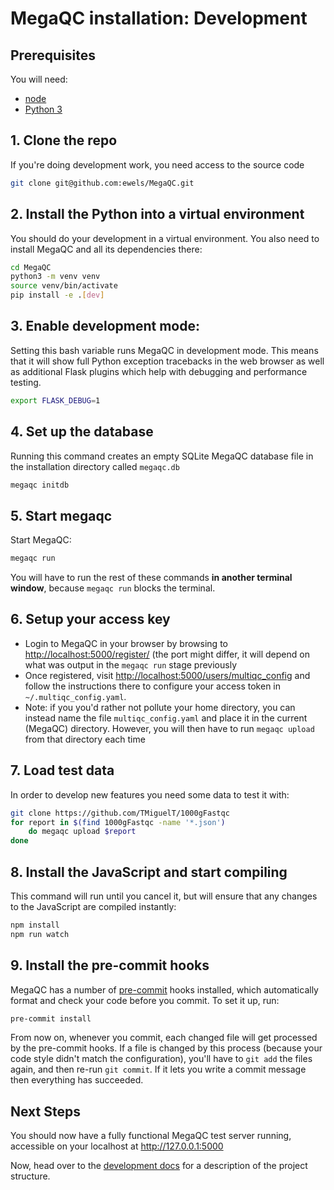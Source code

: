 # MegaQC installation: Development

## Prerequisites

You will need:

- [node](https://nodejs.org/en/download/)
- [Python 3](https://www.python.org/downloads/)

## 1. Clone the repo

If you're doing development work, you need access to the source code

```bash
git clone git@github.com:ewels/MegaQC.git
```

## 2. Install the Python into a virtual environment

You should do your development in a virtual environment. You also need to install MegaQC
and all its dependencies there:

```bash
cd MegaQC
python3 -m venv venv
source venv/bin/activate
pip install -e .[dev]
```

## 3. Enable development mode:

Setting this bash variable runs MegaQC in development mode. This means
that it will show full Python exception tracebacks in the web browser
as well as additional Flask plugins which help with debugging and performance testing.

```bash
export FLASK_DEBUG=1
```

## 4. Set up the database

Running this command creates an empty SQLite MegaQC database file in the
installation directory called `megaqc.db`

```bash
megaqc initdb
```

## 5. Start megaqc

Start MegaQC:

```bash
megaqc run
```

You will have to run the rest of these commands **in another terminal window**, because
`megaqc run` blocks the terminal.

## 6. Setup your access key

- Login to MegaQC in your browser by browsing to <http://localhost:5000/register/> (the port might differ, it will depend on what was output in the `megaqc run` stage previously
- Once registered, visit <http://localhost:5000/users/multiqc_config> and follow the instructions there to configure your access token in `~/.multiqc_config.yaml`.
- Note: if you you'd rather not pollute your home directory, you can instead name the file `multiqc_config.yaml` and place it in the current (MegaQC) directory. However, you will then have to run `megaqc upload` from that directory each time

## 7. Load test data

In order to develop new features you need some data to test it with:

```bash
git clone https://github.com/TMiguelT/1000gFastqc
for report in $(find 1000gFastqc -name '*.json')
    do megaqc upload $report
done
```

## 8. Install the JavaScript and start compiling

This command will run until you cancel it, but will ensure that any changes to the
JavaScript are compiled instantly:

```bash
npm install
npm run watch
```

## 9. Install the pre-commit hooks

MegaQC has a number of [pre-commit](https://pre-commit.com/) hooks installed, which
automatically format and check your code before you commit. To set it up, run:

```bash
pre-commit install
```

From now on, whenever you commit, each changed file will get processed by the pre-commit
hooks. If a file is changed by this process (because your code style didn't match
the configuration), you'll have to `git add` the files again, and then re-run
`git commit`. If it lets you write a commit message then everything has succeeded.

## Next Steps

You should now have a fully functional MegaQC test server running,
accessible on your localhost at http://127.0.0.1:5000

Now, head over to the [development docs](../dev/dev.md) for a description of the
project structure.
